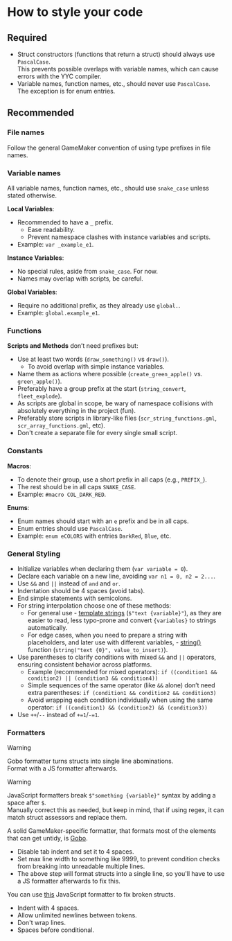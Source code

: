 # How to style your code

## Required
- Struct constructors (functions that return a struct) should always use `PascalCase`.\
  This prevents possible overlaps with variable names, which can cause errors with the YYC compiler.
- Variable names, function names, etc., should never use `PascalCase`.\
  The exception is for enum entries.

## Recommended

### File names
Follow the general GameMaker convention of using type prefixes in file names.

### Variable names
All variable names, function names, etc., should use `snake_case` unless stated otherwise.

**Local Variables**:
- Recommended to have a `_` prefix.
  - Ease readability.
  - Prevent namespace clashes with instance variables and scripts.
- Example: `var _example_e1`.

**Instance Variables**:
- No special rules, aside from `snake_case`. For now.
- Names may overlap with scripts, be careful.

**Global Variables**:
- Require no additional prefix, as they already use `global.`.
- Example: `global.example_e1`.

### Functions
**Scripts and Methods** don’t need prefixes but:
- Use at least two words (`draw_something()` vs `draw()`).
  - To avoid overlap with simple instance variables.
- Name them as actions where possible (`create_green_apple()` vs. `green_apple()`).
- Preferably have a group prefix at the start (`string_convert`, `fleet_explode`).
- As scripts are global in scope, be wary of namespace collisions with absolutely everything in the project (fun).
- Preferably store scripts in library-like files (`scr_string_functions.gml`, `scr_array_functions.gml`, etc).
- Don't create a separate file for every single small script.

### Constants
**Macros**:
- To denote their group, use a short prefix in all caps (e.g., `PREFIX_`).
- The rest should be in all caps `SNAKE_CASE`.
- Example: `#macro COL_DARK_RED`.

**Enums**:
- Enum names should start with an `e` prefix and be in all caps.
- Enum entries should use `PascalCase`.
- Example: `enum eCOLORS` with entries `DarkRed`, `Blue`, etc.

### General Styling
- Initialize variables when declaring them (`var variable = 0`).
- Declare each variable on a new line, avoiding `var n1 = 0, n2 = 2...`.
- Use `&&` and `||` instead of `and` and `or`.
- Indentation should be 4 spaces (avoid tabs).
- End simple statements with semicolons.
- For string interpolation choose one of these methods: 
  - For general use - [template strings](https://manual.gamemaker.io/beta/en/index.htm#t=GameMaker_Language%2FGML_Reference%2FStrings%2FStrings.htm) (`$"text {variable}"`), as they are easier to read, less typo-prone and convert `{variables}` to strings automatically.
  - For edge cases, when you need to prepare a string with placeholders, and later use with different variables, - [string()](https://manual.gamemaker.io/lts/en/GameMaker_Language/GML_Reference/Strings/string.htm) function (`string("text {0}", value_to_insert)`).
- Use parentheses to clarify conditions with mixed `&&` and `||` operators, ensuring consistent behavior across platforms.
  - Example (recommended for mixed operators): `if ((condition1 && condition2) || (condition3 && condition4))`
  - Simple sequences of the same operator (like `&&` alone) don’t need extra parentheses: `if (condition1 && condition2 && condition3)`
  - Avoid wrapping each condition individually when using the same operator: `if ((condition1) && (condition2) && (condition3))`
- Use `++`/`--` instead of `+=1`/`-=1`.

### Formatters
> [!WARNING]
> Gobo formatter turns structs into single line abominations.\
> Format with a JS formatter afterwards.

> [!WARNING]
> JavaScript formatters break `$"something {variable}"` syntax by adding a space after `$`.\
> Manually correct this as needed, but keep in mind, that if using regex, it can match struct assessors and replace them.

A solid GameMaker-specific formatter, that formats most of the elements that can get untidy, is [Gobo](https://github.com/Pizzaandy/Gobo/).
- Disable tab indent and set it to 4 spaces.
- Set max line width to something like 9999, to prevent condition checks from breaking into unreadable multiple lines.
- The above step will format structs into a single line, so you'll have to use a JS formatter afterwards to fix this.

You can use [this](https://beautifier.io/) JavaScript formatter to fix broken structs.
- Indent with 4 spaces.
- Allow unlimited newlines between tokens.
- Don't wrap lines.
- Spaces before conditional.
